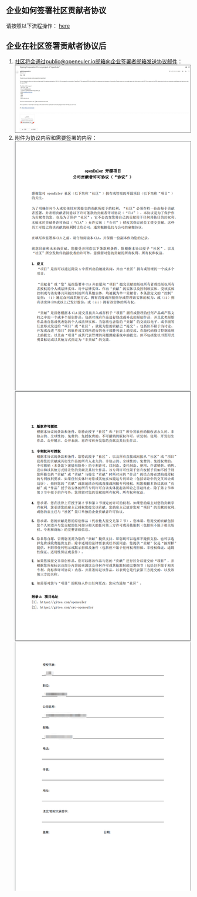 ## 企业如何签署社区贡献者协议
请按照以下流程操作：
[here](https://gitee.com/openeuler/infrastructure/blob/master/docs/cla-guide/sign-as-corporation.md)
## 企业在社区签署贡献者协议后
1. 社区将会通过public@openeuler.io邮箱向企业签署者邮箱发送协议邮件：
<kbd>![enter image description here](email.jpg)</kbd>
2.  附件为协议内容和需要签署的内容：
<kbd>![enter image description here](xieyi1.png)</kbd>
<kbd>![enter image description here](xieyi2.png)</kbd>
<kbd>![enter image description here](xieyi3.png)</kbd>


